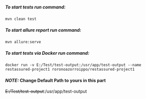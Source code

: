 ##### To start tests run command:

`mvn clean test`

##### To start allure report run command:

`mvn allure:serve`

##### To start tests via Docker run command:

`docker run -v E:/Test/test-output:/usr/app/test-output --name restassured-project1 roronoazorroippo/restassured-project1`

#### **_NOTE:_** Change Default Path to yours in this part

~~E:/Test/test-output~~:/usr/app/test-output